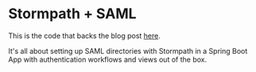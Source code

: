 # Stormpath + SAML

This is the code that backs the blog post [here](https://stormpath.com/blog/authentication-salesforce-saml-stormpath-15-minutes).

It's all about setting up SAML directories with Stormpath in a Spring Boot App with authentication workflows and views out of the box.
